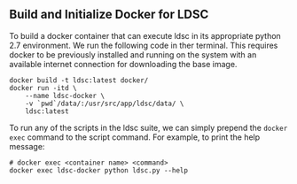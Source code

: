 

## Build and Initialize Docker for LDSC

To build a docker container that can execute ldsc in its appropriate python 2.7 environment. We run the following code in ther terminal. This requires docker to be previously installed and running on the system with an available internet connection for downloading the base image.

```{bash}
docker build -t ldsc:latest docker/
docker run -itd \
    --name ldsc-docker \
    -v `pwd`/data/:/usr/src/app/ldsc/data/ \
    ldsc:latest
```

To run any of the scripts in the ldsc suite, we can simply prepend the `docker exec` command to the script command. For example, to print the help message: 

```
# docker exec <container name> <command>
docker exec ldsc-docker python ldsc.py --help
```


